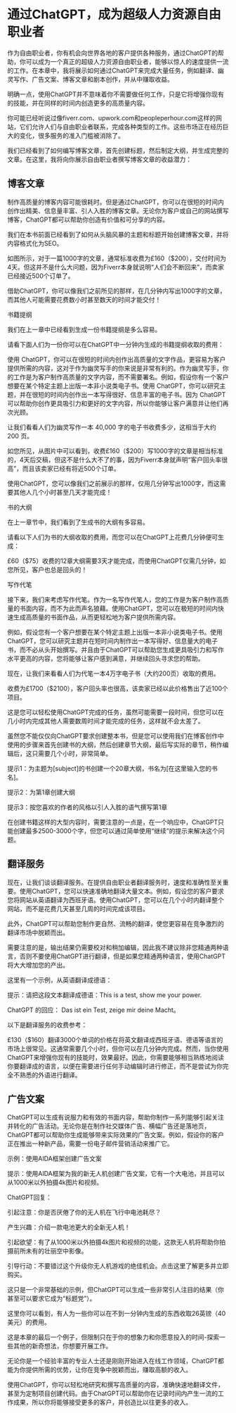 # 通过ChatGPT，成为超级人力资源自由职业者

作为自由职业者，你有机会向世界各地的客户提供各种服务，通过ChatGPT的帮助，你可以成为一个真正的超级人力资源自由职业者，能够以惊人的速度提供一流的工作。在本章中，我将展示如何通过ChatGPT来完成大量任务，例如翻译、幽灵写作、广告文案、博客文章和剧本创作，并从中赚取收益。

明确一点，使用ChatGPT并不意味着你不需要做任何工作，只是它将增强你现有的技能，并在同样的时间内创造更多的高质量内容。

你可能已经听说过像fiverr.com、upwork.com和peopleperhour.com这样的网站，它们允许人们与自由职业者联系，完成各种类型的工作。这些市场正在经历巨大的变化，很多服务的准入门槛被消除了。

我们已经看到了如何编写博客文章，首先创建标题，然后制定大纲，并生成完整的文章。在这里，我将向你展示自由职业者撰写博客文章的收益潜力：

## 博客文章 

制作高质量的博客内容可能很耗时。但是通过ChatGPT，你可以在很短的时间内创作出精美、信息量丰富、引人入胜的博客文章。无论你为客户或自己的网站撰写博客，ChatGPT都可以帮助你创造有价值和可分享的内容。

我们在本书前面已经看到了如何从头脑风暴的主题和标题开始创建博客文章，并将内容格式化为SEO。

如图所示，对于一篇1000字的文章，通常标准收费为£160（$200），交付时间为4天。但这并不是什么大问题，因为Fiverr本身就说明“人们会不断回来”，而卖家已经接近500个订单了。 

借助ChatGPT，你可以像我们之前所见的那样，在几分钟内写出1000字的文章，而其他人可能需要花费数小时甚至数天的时间才能交付！ 

书籍提纲 

我们在上一章中已经看到生成一份书籍提纲是多么容易。 

请看下面人们为一份你可以在ChatGPT中一分钟内生成的书籍提纲收取的费用：

使用 ChatGPT，你可以在很短的时间内创作出高质量的文字作品，更容易为客户提供所需的内容，这对于作为幽灵写手的你来说是非常有利的。作为幽灵写手，你的工作是为客户制作高质量的文字内容，而不需要署名。例如，假设你有一个客户想要在某个特定主题上出版一本非小说类电子书。使用 ChatGPT，你可以研究主题，并在很短的时间内创作出一本写得很好、信息丰富的电子书。因为 ChatGPT 可以帮助你创作更具吸引力和更好的文字内容，所以你能够让客户满意并让他们再次光顾。

让我们看看人们为幽灵写作一本 40,000 字的电子书收费多少，这相当于大约 200 页。

如您所见，从图片中可以看到，收费£160（$200）写1000字的文章是相当标准的，4天后交稿，但这不是什么大不了的事，因为Fiverr本身就声明“客户回头率很高”，而且该卖家已经有将近500个订单。

使用ChatGPT，您可以像我们之前展示的那样，仅用几分钟写出1000字，而这需要其他人几个小时甚至几天才能完成！

书的大纲

在上一章节中，我们看到了生成书的大纲有多容易。

请看以下人们为书的大纲收取的费用，而您可以在ChatGPT上花费几分钟便可生成：

£60（$75）收费的12章大纲需要3天才能完成，而使用ChatGPT仅需几分钟，如您所见，客户也总是回头的！

写作代笔

接下来，我们来考虑写作代笔。作为一名写作代笔人，您的工作是为客户制作高质量的书面内容，而不为此而声名狼藉。使用ChatGPT，您可以在极短的时间内快速生成高质量的书面作品，从而更轻松地为客户提供所需内容。

例如，假设您有一个客户想要在某个特定主题上出版一本非小说类电子书。使用ChatGPT，您可以研究主题并在短时间内制作出一本写得好、信息量大的电子书，而不必从头开始撰写。并且由于ChatGPT可以帮助您生成更具吸引力和写作水平更高的内容，您将能够让客户感到满意，并继续回头寻求您的帮助。

现在，让我们来看看人们为代笔一本4万字电子书（大约200页）收取的费用。

收费为£1700（$2100），客户回头率也很高，该卖家已经以此价格售出了近100个项目。

这是您可以轻松使用ChatGPT完成的任务，虽然可能需要一段时间，但您可以在几小时内完成其他人需要数周时间才能完成的任务，这样就不会太差了。

虽然您不能仅仅向ChatGPT要求创建整本书，但是您可以使用我们在博客创作中使用的步骤来首先创建书的大纲，然后创建章节大纲，最后写实际的章节，稍作编辑后，这只需要几个小时，非常简单。

提示1：为主题为[subject]的书创建一个20章大纲，书名为[在这里输入您的书名]。

提示2：为第1章创建大纲 

提示3：按您喜欢的作者的风格以引人入胜的语气撰写第1章

在创建书籍这样的大型内容时，需要注意的一点是，在一个响应中，ChatGPT只能创建最多2500-3000个字，但您可以通过简单使用“继续”的提示来解决这个问题。

## 翻译服务 

现在，让我们谈谈翻译服务。在提供自由职业者翻译服务时，速度和准确性至关重要。使用ChatGPT，您可以快速准确地翻译大量文本。例如，假设您的客户要求您将网站从英语翻译为西班牙语。使用ChatGPT，您可以在几个小时内翻译整个网站，而不是花费几天甚至几周的时间完成该项目。

此外，ChatGPT可以帮助您制作更自然、流畅的翻译，使您更容易在竞争激烈的翻译市场中脱颖而出。

需要注意的是，输出结果仍需要校对和稍加编辑，因此我不建议除非您精通两种语言，否则不要使用ChatGPT进行翻译，但是如果您精通两种语言，使用ChatGPT将大大增加您的产出。

这里有一个示例，从英语翻译成德语： 

提示：请把这段文本翻译成德语：This is a test, show me your power. 

ChatGPT 的回应： Das ist ein Test, zeige mir deine Macht。

以下是翻译服务的收费参考：

£130（$160）翻译3000个单词的价格在将英文翻译成西班牙语、德语等语言的市场上很常见。这通常需要几个小时，但你可以在几分钟内完成。然而，当你使用ChatGPT来增强你现有的技能时，效果最好。因此，你需要能够相当熟练地阅读你要翻译成的语言，以便在需要进行任何手动编辑时进行修正，而不是尝试为你完全不熟悉的外语进行翻译。

## 广告文案 

ChatGPT可以生成有说服力和有效的书面内容，帮助你制作一系列能够引起关注并转化的广告活动。无论你是在制作社交媒体广告、横幅广告还是落地页，ChatGPT都可以帮助你生成能够带来实际效果的广告文案。例如，假设你的客户正在推出一种新产品，需要一份电子邮件营销活动来推广它。

示例：使用AIDA框架创建广告文案 

提示：使用AIDA框架为我的新无人机创建广告文案，它有一个大电池，并且可以从1000米以外拍摄4k图片和视频。 

ChatGPT回复：

引起注意：你是否厌倦了你的无人机在飞行中电池耗尽？ 

产生兴趣：介绍一款电池更大的全新无人机！ 

引起欲望：有了从1000米以外拍摄4k图片和视频的功能，这款无人机将帮助你拍摄前所未有的壮丽空中影像。 

引导行动：不要错过这个升级你无人机游戏的绝佳机会。点击这里了解更多并立即购买。

这只是一个非常基础的示例，但ChatGPT可以生成一些非常引人注目的结果（你甚至可以要求它成为“标题党”）。

这里你可以看到，有人为一些你可以在不到一分钟内生成的东西收取26英镑（40美元）的费用。 

这是本章的最后一个例子，但限制只在于你的想象力和你愿意投入的时间-探索一些其他的新奇想法，你想要开展工作。 

无论你是一个经验丰富的专业人士还是刚刚开始进入在线工作领域，ChatGPT都能为你提供所需的优势，让你在竞争中脱颖而出，赚取高额的收入。 

使用ChatGPT，你可以轻松地研究和撰写高质量的内容，准确快速地翻译文件，甚至为定制项目创建代码。由于ChatGPT可以帮助你在记录时间内产生一流的工作成果，所以你将能够接受更多的客户，并创造比以往更多的收入。
